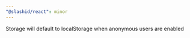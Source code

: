 ```yaml
---
"@slashid/react": minor
---
```


Storage will default to localStorage when anonymous users are enabled
